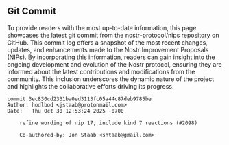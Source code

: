 ## Git Commit
To provide readers with the most up-to-date information, this page showcases the latest git commit from the nostr-protocol/nips repository on GitHub. This commit log offers a snapshot of the most recent changes, updates, and enhancements made to the Nostr Improvement Proposals (NIPs). By incorporating this information, readers can gain insight into the ongoing development and evolution of the Nostr protocol, ensuring they are informed about the latest contributions and modifications from the community. This inclusion underscores the dynamic nature of the project and highlights the collaborative efforts driving its progress.

```shell
commit 3ec830cd2331ba0ed3113fc05a44c87deb9785be
Author: hodlbod <jstaab@protonmail.com>
Date:   Thu Oct 30 12:53:24 2025 -0700

    refine wording of nip 17, include kind 7 reactions (#2098)
    
    Co-authored-by: Jon Staab <shtaab@gmail.com>
```
